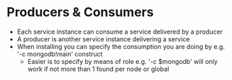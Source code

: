 # Producers & Consumers

- Each service instance can consume a service delivered by a producer
- A producer is another service instance delivering a service
- When installing you can specify the consumption you are doing by e.g. '-c mongodb!main' construct
    - Easier is to specify by means of role e.g. '-c $mongodb' will only work if not more than 1 found per node or global
